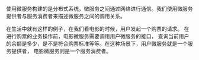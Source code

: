 使用微服务构建的是分布式系统，微服务之间通过网络进行通信。我们使用微服务提供者与服务消费者来描述微服务之间的调用关系。

在生活中就有这样的例子，在我们看电影的时候，用户发起一个购票的请求。
在进行购票的业务操作前，电影微服务需要调用用户微服务的接口，
查询当前用户的余额是多少，是不是符合购票标准等等。在这种场景下，用户微服务就是一个服务提供者，
电影微服务则是一个服务消费者。
